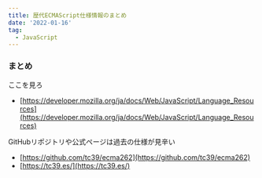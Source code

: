 ```yaml
---
title: 歴代ECMAScript仕様情報のまとめ
date: '2022-01-16'
tag:
  - JavaScript
---
```


### まとめ
ここを見ろ
- [https://developer.mozilla.org/ja/docs/Web/JavaScript/Language_Resources](https://developer.mozilla.org/ja/docs/Web/JavaScript/Language_Resources)

GitHubリポジトリや公式ページは過去の仕様が見辛い
- [https://github.com/tc39/ecma262](https://github.com/tc39/ecma262)
- [https://tc39.es/](https://tc39.es/)
